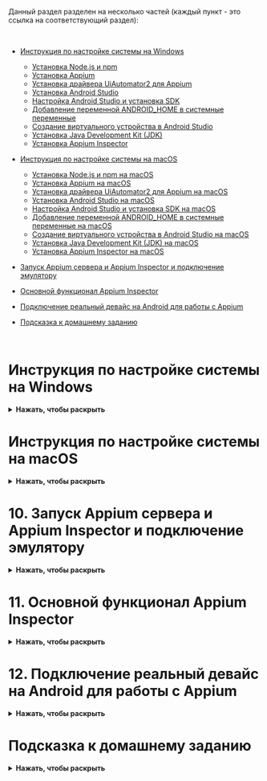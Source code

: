 Данный раздел разделен на несколько частей (каждый пункт - это ссылка на соответствующий раздел):

<br>

* [Инструкция по настройке системы на Windows](#Инструкция-по-настройке-системы-на-Windows)
  * [Установка Node.js и npm](#1-Установка-Nodejs-и-npm)
  * [Установка Appium](#2-Установка-Appium)
  * [Установка драйвера UiAutomator2 для Appium](#3-Установка-драйвера-UiAutomator2-для-Appium)
  * [Установка Android Studio](#4-Установка-Android-Studio)
  * [Настройка Android Studio и установка SDK](#5-Настройка-Android-Studio-и-установка-SDK)
  * [Добавление переменной ANDROID_HOME в системные переменные](#6-Добавление-переменной-ANDROID_HOME-в-системные-переменные)
  * [Создание виртуального устройства в Android Studio](#7-Создание-виртуального-устройства-в-Android-Studio)
  * [Установка Java Development Kit (JDK)](#8-Установка-Java-Development-Kit-JDK)
  * [Установка Appium Inspector](#9-Установка-Appium-Inspector)
* [Инструкция по настройке системы на macOS](#Инструкция-по-настройке-системы-на-macOS)
  * [Установка Node.js и npm на macOS](#1-Установка-Nodejs-и-npm-на-macOS)
  * [Установка Appium на macOS](#2-Установка-Appium-на-macOS)
  * [Установка драйвера UiAutomator2 для Appium на macOS](#3-Установка-драйвера-UiAutomator2-для-Appium-на-macOS)
  * [Установка Android Studio на macOS](#4-Установка-Android-Studio-на-macOS)
  * [Настройка Android Studio и установка SDK на macOS](#5-Настройка-Android-Studio-и-установка-SDK-на-macOS)
  * [Добавление переменной ANDROID_HOME в системные переменные на macOS](#6-Добавление-переменной-ANDROID_HOME-в-системные-переменные-на-macOS)
  * [Создание виртуального устройства в Android Studio на macOS](#7-Создание-виртуального-устройства-в-Android-Studio-на-macOS)
  * [Установка Java Development Kit (JDK) на macOS](#8-Установка-Java-Development-Kit-JDK-на-macOS)
  * [Установка Appium Inspector на macOS](#9-Установка-Appium-Inspector-на-macOS)

* [Запуск Appium сервера и Appium Inspector и подключение эмулятору](#10-Запуск-Appium-сервера-и-Appium-Inspector-и-подключение-эмулятору)
* [Основной функционал Appium Inspector](#11-Основной-функционал-Appium-Inspector)
* [Подключение реальный девайс на Android для работы с Appium](#12-Подключение-реальный-девайс-на-Android-для-работы-с-Appium)
* [Подсказка к домашнему заданию](#Подсказка-к-домашнему-заданию)

<br>

# Инструкция по настройке системы на Windows
<details><summary><b>Нажать, чтобы раскрыть</b></summary>

## 1. Установка Node.js и npm
<details><summary><b>Нажать, чтобы раскрыть</b></summary>

Для начала необходимо проверить установлены ли Node.js и npm на вашем компьютере. Для этого необходимо открыть командную строку и выполнить следующие команды:

```bash
node -v
npm -v
```
Если Node.js и npm не установлены, то вы увидите сообщение об ошибке.

![](https://raw.githubusercontent.com/qa-guru/knowledge-base/main/img/python/les20/install_nodejs_win_0.jpeg)

### Установка Node.js

Для того чтобы установить Node.js и npm необходимо перейти на сайт [Node.js](https://nodejs.org/en/) и скачать актуальную версию. 

![](https://raw.githubusercontent.com/qa-guru/knowledge-base/main/img/python/les20/download_nodejs_win.jpeg)

После скачивания необходимо запустить установщик и следовать инструкциям.

![](https://raw.githubusercontent.com/qa-guru/knowledge-base/main/img/python/les20/install_nodejs_1.jpeg)

![](https://raw.githubusercontent.com/qa-guru/knowledge-base/main/img/python/les20/install_nodejs_2.jpeg)

![](https://raw.githubusercontent.com/qa-guru/knowledge-base/main/img/python/les20/install_nodejs_3.jpeg)

Обратите внимание чтобы во время установки были отображены как на скриншоте следующие опции, а именно отображение `Add to PATH` и `npm package manager`.
![](https://raw.githubusercontent.com/qa-guru/knowledge-base/main/img/python/les20/install_nodejs_4.jpeg)

![](https://raw.githubusercontent.com/qa-guru/knowledge-base/main/img/python/les20/install_nodejs_5.jpeg)

![](https://raw.githubusercontent.com/qa-guru/knowledge-base/main/img/python/les20/install_nodejs_6.jpeg)

![](https://raw.githubusercontent.com/qa-guru/knowledge-base/main/img/python/les20/install_nodejs_7.jpeg)

После установки необходимо проверить всё ли установилось корректно. Для этого необходимо открыть командную строку и выполнить команды:

```bash
node -v
npm -v
```

Если всё установилось корректно, то вы увидите версии установленных пакетов.

![](https://raw.githubusercontent.com/qa-guru/knowledge-base/main/img/python/les20/npm_install.jpeg)

</details>

## 2. Установка Appium
<details><summary><b>Нажать, чтобы раскрыть</b></summary>

Установка Appium происходит через npm. Для этого необходимо открыть командную строку и выполнить следующую команду:

```bash
npm install -g appium
```

![](https://raw.githubusercontent.com/qa-guru/knowledge-base/main/img/python/les20/finish_install_appium.jpeg)

</details>

## 3. Установка драйвера UiAutomator2 для Appium
<details><summary><b>Нажать, чтобы раскрыть</b></summary>

Для установки драйвера UiAutomator2 необходимо выполнить следующую команду:

```bash
appium driver install uiautomator2
```

![](https://raw.githubusercontent.com/qa-guru/knowledge-base/main/img/python/les20/install_driver_uiautomator2.jpeg)

> **Важно!** Если во время ввода команды вы увидите ошибку, подобную этой:

![](https://raw.githubusercontent.com/qa-guru/knowledge-base/main/img/python/les20/error_appium.jpeg)

То необходимо выполнить следующую команду в терминале с **правами администратора!**:

```bash
Set-ExecutionPolicy RemoteSigned
```
И после этого ввести букву `Y` и нажать `Enter`.

![](https://raw.githubusercontent.com/qa-guru/knowledge-base/main/img/python/les20/fix_error.jpeg)

Далее заново нужно повторить установку драйвера UiAutomator2 по команде:

```bash
appium driver install uiautomator2
```

Если всё прошло успешно, то вы увидите сообщение об успешной установке драйвера.

</details>

## 4. Установка Android Studio
<details><summary><b>Нажать, чтобы раскрыть</b></summary>

Для установки Android Studio необходимо перейти на [официальный сайт](https://developer.android.com/studio) разработчика и скачать актуальную версию.

![](https://raw.githubusercontent.com/qa-guru/knowledge-base/main/img/python/les20/download_android_studio.jpeg)

Указать отметку, что вы прочитали и согласны с условиями лицензионного соглашения и нажать на кнопку `Download Android Studio for Windows`.

![](https://raw.githubusercontent.com/qa-guru/knowledge-base/main/img/python/les20/download_android_studio_terms.jpeg)

Открыть скачанный файл и следовать инструкциям.

![](https://raw.githubusercontent.com/qa-guru/knowledge-base/main/img/python/les20/install_android_studio_0.jpeg)

![](https://raw.githubusercontent.com/qa-guru/knowledge-base/main/img/python/les20/install_android_studio_1.jpeg)

![](https://raw.githubusercontent.com/qa-guru/knowledge-base/main/img/python/les20/install_android_studio_2.jpeg)

![](https://raw.githubusercontent.com/qa-guru/knowledge-base/main/img/python/les20/install_android_studio_3.jpeg)

![](https://raw.githubusercontent.com/qa-guru/knowledge-base/main/img/python/les20/install_android_studio_4.jpeg)

После установки нажимаем на кнопку `Finish`. 

![](https://raw.githubusercontent.com/qa-guru/knowledge-base/main/img/python/les20/install_android_studio_5.jpeg)

Так как была указана отметка `Start Android Studio`, то после нажатия на кнопку откроется Android Studio.
В отобразившемся окне `Import Android Studio settings` указываем отметку `Do not import settings` и нажимаем на кнопку `OK`.

![](https://raw.githubusercontent.com/qa-guru/knowledge-base/main/img/python/les20/install_android_studio_6.jpeg)

В окне `Help improve Android Studio` нажимаем на кнопку `Don't send`.

![](https://raw.githubusercontent.com/qa-guru/knowledge-base/main/img/python/les20/install_android_studio_7.jpeg)

</details>

## 5. Настройка Android Studio и установка SDK

<details><summary><b>Нажать, чтобы раскрыть</b></summary>

После открытия Android Studio будет отображено окно `Welcome to Android Studio`. Нажимаем на кнопку `Next`.

![](https://raw.githubusercontent.com/qa-guru/knowledge-base/main/img/python/les20/android_studio_setup_0.jpeg)

В окне `Install Type` выбираем `Standard` и нажимаем на кнопку `Next`.

![](https://raw.githubusercontent.com/qa-guru/knowledge-base/main/img/python/les20/android_studio_setup_1.jpeg)

В окне `Verify Settings` в `Current Settings` отображено что будет скачано и установлено. Нажимаем на кнопку `Next`.

![](https://raw.githubusercontent.com/qa-guru/knowledge-base/main/img/python/les20/android_studio_setup_2.jpeg)

В окне `License Agreement` в блоке `android-sdk-license` ставим отметку `accept`.
Кликаем на блок `intel-android-extra-license` и ставим отметку `accept` и нажимаем на кнопку `Finish`.
Название блока `intel-android-extra-license` может отличаться в зависимости от вашего пк.

![](https://raw.githubusercontent.com/qa-guru/knowledge-base/main/img/python/les20/android_studio_setup_3.jpeg)

Установка зависимостей и sdk может занять некоторое время.

![](https://raw.githubusercontent.com/qa-guru/knowledge-base/main/img/python/les20/downloading_components.jpeg)

> **Важно!** Если во время установки вы увидите сообщение об ошибке, подобное этому:

![](https://raw.githubusercontent.com/qa-guru/knowledge-base/main/img/python/les20/alert_virtual.jpeg)

То необходимо включить виртуализацию в BIOS. Для этого необходимо перезагрузить компьютер и во время загрузки нажать на клавишу `F2` или `F12` (в зависимости от производителя вашего пк). В меню BIOS необходимо найти пункт `Virtualization` и включить его.

### Проверка установки зависимостей и установка SDK Platforms вручную

После установки зависимостей откроется окно `Welcome to Android Studio`. В котором необходимо кликнуть на выпадающий список `More Actions` и выбрать пункт `SDK Manager`.

![](https://raw.githubusercontent.com/qa-guru/knowledge-base/main/img/python/les20/open_android_studio.jpeg)

На вкладке `SDK Platforms` убедитесь, что установлены все необходимые пакеты. Если какие-то пакеты не установлены, то установите их.

![](https://raw.githubusercontent.com/qa-guru/knowledge-base/main/img/python/les20/sdk_platforms.jpeg)

Перейти на вкладку `SDK Tools` и убедиться, что установлены все необходимые пакеты. Если какие-то пакеты не установлены, то установите их.

![](https://raw.githubusercontent.com/qa-guru/knowledge-base/main/img/python/les20/sdk_tools.jpeg)

</details>

## 6. Добавление переменной ANDROID_HOME в системные переменные

<details><summary><b>Нажать, чтобы раскрыть</b></summary>

Для того чтобы Appium мог найти SDK Android, необходимо добавить переменную `ANDROID_HOME` в системные переменные. Для этого необходимо выполнить следующие шаги:

![](https://raw.githubusercontent.com/qa-guru/knowledge-base/main/img/python/les20/sdk_location.jpeg)

1. Перейти в `Панель управления` -> `Систем и безопасность` -> `Система` -> `Дополнительные параметры системы`.( Либо открыть окно `Мой компьютер`, кликнуть правой кнопкой мыши и выбрать пункт `Свойства`).
2. В открывшемся окне перейти на вкладку `Дополнительно`/ `Дополнительные параметры системы` и нажать на кнопку `Переменные среды`.
3. В разделе `Системные переменные`/ `Переменные среды пользователя` нажать на кнопку `Создать`.
4. В поле `Имя переменной` ввести `ANDROID_HOME`, а в поле `Значение переменной` ввести путь до папки с SDK Android. Например, `C:\Users\%USERNAME%\AppData\Local\Android\Sdk`.
5. Нажать на кнопку `ОК`.

где `%USERNAME%` - это ваше имя пользователя.

Действия выше нужно проделать как для системной переменной, так и для переменной пользователя.

![](https://raw.githubusercontent.com/qa-guru/knowledge-base/main/img/python/les20/path_directory.jpeg)

![](https://raw.githubusercontent.com/qa-guru/knowledge-base/main/img/python/les20/open_path_location_4_1.jpeg)

![](https://raw.githubusercontent.com/qa-guru/knowledge-base/main/img/python/les20/open_path_location_5.jpeg)

![](https://raw.githubusercontent.com/qa-guru/knowledge-base/main/img/python/les20/open_path_location_6.jpeg)

Далее необходимо добавить в переменную `Path` путь до папки `platform-tools` и `tools` внутри папки с SDK Android. Для этого необходимо выполнить следующие шаги:

1. В разделе `Системные переменные`/ `Переменные среды пользователя` найти переменную `Path` и нажать на кнопку `Изменить`.
2. Нажать на кнопку `Создать`.
3. В поле `Имя переменной` ввести `Path` кликнуть на нее два раза, а в пустое поле ввести пути до папок `platform-tools` и `tools` внутри папки с SDK Android. 

Например,

```
C:\Users\%USERNAME%\AppData\Local\Android\Sdk\tools
C:\Users\%USERNAME%\AppData\Local\Android\Sdk\tools\bin 
C:\Users\%USERNAME%\AppData\Local\Android\Sdk\platform-tools
C:\Users\%USERNAME%\AppData\Local\Android\Sdk\platform-tools\adb
C:\Users\%USERNAME%\AppData\Local\Android\Sdk\emulator
```

где `%USERNAME%` - это ваше имя пользователя.

4. Нажать на кнопку `ОК`.

![](https://raw.githubusercontent.com/qa-guru/knowledge-base/main/img/python/les20/android_path.jpeg)

Данные действия нужно проделать как для системной переменной, так и для переменной пользователя.

> **Mac os**

Для того чтобы добавить переменную `ANDROID_HOME` в Mac OS, необходимо выполнить следующие шаги:
открыть терминал и выполнить следующую команду:

```bash
open .zshrc
```

Откроется файл `.zshrc` в текстовом редакторе. В конец файла добавить следующую строку:

```bash
export PATH=$PATH:/usr/local/bin
export ANDROID_HOME="$HOME/Library/Android/sdk"
export ANDROID_SDK_ROOT="$HOME/Library/Android/sdk"
export PATH="$ANDROID_HOME/tools:$PATH"
export PATH="$ANDROID_HOME/platform-tools:$PATH"
```

source ~/.zshrc

</details>

## 7. Создание виртуального устройства в Android Studio

<details><summary><b>Нажать, чтобы раскрыть</b></summary>

Открыть `Android Studio`. 
Кликнуть на выпадающий список `More Actions` и выбрать пункт `Virtual Device Manager`.

![](https://raw.githubusercontent.com/qa-guru/knowledge-base/main/img/python/les20/virtual_devices.jpeg)

В открывшемся окне нажать на кнопку `Device Manager` необходимо нажать на иконку `+`.

![](https://raw.githubusercontent.com/qa-guru/knowledge-base/main/img/python/les20/create_device.jpeg)

В окне `Choice a device definition` выбрать устройство, которое вы хотите эмулировать и нажать на кнопку `Next`.

![](https://raw.githubusercontent.com/qa-guru/knowledge-base/main/img/python/les20/choose_device.jpeg)

На странице `System Image` необходимо выбрать версию Android, которую вы хотите установить на эмуляторе.
Если в строке `Realease Name` нарисована иконка скачивания, то необходимо нажать на нее и дождаться окончания загрузки.

![](https://raw.githubusercontent.com/qa-guru/knowledge-base/main/img/python/les20/system_image.jpeg)

![](https://raw.githubusercontent.com/qa-guru/knowledge-base/main/img/python/les20/install_android_13.jpg)

После скачивания данная версия будет доступна для установки.

![](https://raw.githubusercontent.com/qa-guru/knowledge-base/main/img/python/les20/add_image_android14.jpeg)

В окне `Verify Configuration` если необходимо можно изменить название устройства и другие параметры. После этого нажать на кнопку `Finish`.

![](https://raw.githubusercontent.com/qa-guru/knowledge-base/main/img/python/les20/add_name_avd.jpeg)

### Запуск виртуального устройства

Для того чтобы запустить виртуальное устройство, необходимо на странице `Device Manager` в строке с созданным устройством нажать на кнопку `Play`.
Первый раз может отобразиться окно `Adb`, которое необходимо одобрить.

![](https://raw.githubusercontent.com/qa-guru/knowledge-base/main/img/python/les20/adb.jpeg)

После этого начнется загрузка виртуального устройства.

![](https://raw.githubusercontent.com/qa-guru/knowledge-base/main/img/python/les20/device_loading.jpeg)

После загрузки виртуального устройства можно проверить его отображение в терминале с помощью команды `adb devices`.

![](https://raw.githubusercontent.com/qa-guru/knowledge-base/main/img/python/les20/adb_device.jpeg)

В терминале будет отображен уникальный идентификатор устройства.

</details>

## 8. Установка Java Development Kit (JDK)
<details><summary><b>Нажать, чтобы раскрыть</b></summary>

Для установки JDK необходимо перейти на [официальный сайт](https://www.oracle.com/java/technologies/downloads/) разработчика и скачать актуальную версию.

Или же использовать [Azul](https://www.azul.com/downloads/?package=jdk#zulu).

Или [JDK Java](https://jdk.java.net/).

![](https://raw.githubusercontent.com/qa-guru/knowledge-base/main/img/python/les20/azul_jdk.jpeg)

![](https://raw.githubusercontent.com/qa-guru/knowledge-base/main/img/python/les20/azul-download_jdk.jpeg)

Запустить установщик и следовать инструкциям.

![](https://raw.githubusercontent.com/qa-guru/knowledge-base/main/img/python/les20/azul_install.jpeg)

![](https://raw.githubusercontent.com/qa-guru/knowledge-base/main/img/python/les20/azul_install_1.jpeg)

![](https://raw.githubusercontent.com/qa-guru/knowledge-base/main/img/python/les20/azul_install_2.jpeg)

![](https://raw.githubusercontent.com/qa-guru/knowledge-base/main/img/python/les20/azul_install_3.jpeg)

![](https://raw.githubusercontent.com/qa-guru/knowledge-base/main/img/python/les20/azul_install_4.jpeg)

Далее необходимо снова перейти в `Системные переменные`/ `Переменные среды пользователя` и проверить есть ли добавленная переменная `JAVA_HOME`. Если ее нет, то добавить ее.

![](https://raw.githubusercontent.com/qa-guru/knowledge-base/main/img/python/les20/Java_home.jpeg)

> **Mac os**

Для того чтобы добавить переменную `ANDROID_HOME` в Mac OS, необходимо выполнить следующие шаги:
открыть терминал и выполнить следующую команду:

```bash
open .zshrc
```

Откроется файл `.zshrc` в текстовом редакторе. В конец файла добавить следующую строку:

```bash
export PATH="/opt/homebrew/opt/openjdk/bin:$PATH"
export JAVA_HOME="/Library/Java/JavaVirtualMachines/jdk-21.jdk/Contents/Home"
```

source ~/.zshrc

Далее необходимо проверить видно ли переменную `JAVA_HOME` и `Java` в командной строке. Для этого необходимо выполнить следующие команды:

```bash
java -version
```

```bash
$Env:JAVA_HOME
```

Если переменные установлены корректно, то вы увидите версию установленного JDK и путь до папки с JDK.

![](https://raw.githubusercontent.com/qa-guru/knowledge-base/main/img/python/les20/java_install_check.jpeg)


</details>

## 9. Установка Appium Inspector
<details><summary><b>Нажать, чтобы раскрыть</b></summary>


Для установки Appium Inspector необходимо перейти на [страницу GitHub](https://github.com/appium/appium-inspector/releases) проекта и скачать актуальную версию установщика именно для вашей операционной системы.

![](https://raw.githubusercontent.com/qa-guru/knowledge-base/main/img/python/les20/download_appium_inspector.jpeg)

![](https://raw.githubusercontent.com/qa-guru/knowledge-base/main/img/python/les20/appium_inspector_download.jpeg)

![](https://raw.githubusercontent.com/qa-guru/knowledge-base/main/img/python/les20/choose_exe_file_appium_inspector.jpeg)

После скачивания необходимо запустить установщик и следовать инструкциям.

![](https://raw.githubusercontent.com/qa-guru/knowledge-base/main/img/python/les20/inspector_install.jpeg)

![](https://raw.githubusercontent.com/qa-guru/knowledge-base/main/img/python/les20/open_inspector.jpeg)

</details>
</details>

# Инструкция по настройке системы на macOS
<details><summary><b>Нажать, чтобы раскрыть</b></summary>

## 1. Установка Node.js и npm на macOS
<details><summary><b>Нажать, чтобы раскрыть</b></summary>

Для начала необходимо проверить установлены ли Node.js и npm на вашем компьютере. Для этого необходимо открыть терминал и выполнить следующие команды:

```bash
node -v
npm -v
```
Если Node.js и npm не установлены, то вы увидите сообщение об ошибке.

![](https://raw.githubusercontent.com/qa-guru/knowledge-base/main/img/python/les20/mac/node_npm_not_found.jpeg)

### Установка Node.js

Для того чтобы установить Node.js и npm необходимо перейти на сайт [Node.js](https://nodejs.org/en/) и скачать актуальную версию. 

![](https://raw.githubusercontent.com/qa-guru/knowledge-base/main/img/python/les20/mac/download_node.jpeg)

После скачивания необходимо запустить установщик и следовать инструкциям.

![](https://raw.githubusercontent.com/qa-guru/knowledge-base/main/img/python/les20/mac/install_nodejs_1.jpeg)

![](https://raw.githubusercontent.com/qa-guru/knowledge-base/main/img/python/les20/mac/install_nodejs_2.jpeg)

![](https://raw.githubusercontent.com/qa-guru/knowledge-base/main/img/python/les20/mac/install_nodejs_3.jpeg)

![](https://raw.githubusercontent.com/qa-guru/knowledge-base/main/img/python/les20/mac/install_nodejs_4.jpeg)

![](https://raw.githubusercontent.com/qa-guru/knowledge-base/main/img/python/les20/mac/install_nodejs_5.jpeg)

После установки необходимо проверить всё ли установилось корректно. Для этого необходимо открыть терминал и выполнить команды:

```bash
node -v
npm -v
```

Если всё установилось корректно, то вы увидите версии установленных пакетов.

![](https://raw.githubusercontent.com/qa-guru/knowledge-base/main/img/python/les20/mac/npm_install.jpeg)

</details>

## 2. Установка Appium на macOS
<details><summary><b>Нажать, чтобы раскрыть</b></summary>

Установка Appium происходит через npm. Для этого необходимо открыть терминал и выполнить следующую команду:

```bash
npm install -g appium 

или 

sudo npm install -g appium
```

![](https://raw.githubusercontent.com/qa-guru/knowledge-base/main/img/python/les20/mac/finish_install_appium.jpeg)

</details>

## 3. Установка драйвера UiAutomator2 для Appium на macOS
<details><summary><b>Нажать, чтобы раскрыть</b></summary>

Для установки драйвера UiAutomator2 необходимо выполнить следующую команду:

```bash
appium driver install uiautomator2

или

sudo appium driver install uiautomator2
```

![](https://raw.githubusercontent.com/qa-guru/knowledge-base/main/img/python/les20/mac/install_driver_uiautomator2.jpeg)

Если всё прошло успешно, то вы увидите сообщение об успешной установке драйвера.

</details>

## 4. Установка Android Studio на macOS
<details><summary><b>Нажать, чтобы раскрыть</b></summary>

Для установки Android Studio необходимо перейти на [официальный сайт](https://developer.android.com/studio) разработчика и скачать актуальную версию.

![](https://raw.githubusercontent.com/qa-guru/knowledge-base/main/img/python/les20/mac/download_android_studio.jpeg)

Указать отметку, что вы прочитали и согласны с условиями лицензионного соглашения и нажать на версию в зависимости от вашего процессора.

![](https://raw.githubusercontent.com/qa-guru/knowledge-base/main/img/python/les20/mac/download_android_studio_terms.jpeg)

Открыть скачанный файл и следовать инструкциям.

Добавить Android Studio в папку `Applications`.

![](https://raw.githubusercontent.com/qa-guru/knowledge-base/main/img/python/les20/mac/install_android_studio_0.jpeg)

Подождать пока произойдет копирование файлов.

![](https://raw.githubusercontent.com/qa-guru/knowledge-base/main/img/python/les20/mac/install_android_studio_1.jpeg)

Открыть `Finder` и перейти в папку `Программы`. Запустить `Android Studio`.

![](https://raw.githubusercontent.com/qa-guru/knowledge-base/main/img/python/les20/mac/install_android_studio_2.jpeg)

Одобрить запуск установщика `Android Studio`.

![](https://raw.githubusercontent.com/qa-guru/knowledge-base/main/img/python/les20/mac/install_android_studio_3.jpeg)

В окне `Help improve Android Studio` нажимаем на кнопку `Don't send`.

![](https://raw.githubusercontent.com/qa-guru/knowledge-base/main/img/python/les20/mac/install_android_studio_4.jpeg)

</details>

## 5. Настройка Android Studio и установка SDK на macOS

<details><summary><b>Нажать, чтобы раскрыть</b></summary>

После открытия Android Studio будет отображено окно `Welcome to Android Studio`. Нажимаем на кнопку `Next`.

![](https://raw.githubusercontent.com/qa-guru/knowledge-base/main/img/python/les20/mac/android_studio_setup_0.jpeg)

В окне `Install Type` выбираем `Standard` и нажимаем на кнопку `Next`.

![](https://raw.githubusercontent.com/qa-guru/knowledge-base/main/img/python/les20/mac/android_studio_setup_1.jpeg)

В окне `Verify Settings` в `Current Settings` отображено что будет скачано и установлено. Нажимаем на кнопку `Next`.

![](https://raw.githubusercontent.com/qa-guru/knowledge-base/main/img/python/les20/mac/android_studio_setup_2.jpeg)

В окне `License Agreement` в блоке `android-sdk-license` ставим отметку `Accept` и нажимаем на кнопку `Finish`.
Название блока `android-sdk-license` может отличаться в зависимости от вашего процессора. А также возможно, что вам придется установить дополнительные компоненты.

![](https://raw.githubusercontent.com/qa-guru/knowledge-base/main/img/python/les20/mac/android_studio_setup_3.jpeg)

Установка зависимостей и sdk может занять некоторое время.

![](https://raw.githubusercontent.com/qa-guru/knowledge-base/main/img/python/les20/mac/android_studio_setup_4.jpeg)

### Проверка установки зависимостей и установка SDK Platforms вручную

После установки зависимостей откроется окно `Welcome to Android Studio`. В котором необходимо кликнуть на выпадающий список `More Actions` и выбрать пункт `SDK Manager`.

![](https://raw.githubusercontent.com/qa-guru/knowledge-base/main/img/python/les20/mac/open_android_studio.jpeg)

На вкладке `SDK Platforms` убедитесь, что установлены все необходимые пакеты. Если какие-то пакеты не установлены, то установите их.

![](https://raw.githubusercontent.com/qa-guru/knowledge-base/main/img/python/les20/mac/sdk_platforms.jpeg)

Перейти на вкладку `SDK Tools` и убедиться, что установлены все необходимые пакеты. Если какие-то пакеты не установлены, то установите их.

![](https://raw.githubusercontent.com/qa-guru/knowledge-base/main/img/python/les20/mac/sdk_tools.jpeg)

</details>

## 6. Добавление переменной ANDROID_HOME в системные переменные на macOS

<details><summary><b>Нажать, чтобы раскрыть</b></summary>

Для того чтобы Appium мог найти SDK Android, необходимо добавить переменную `ANDROID_HOME` в системные переменные. Для этого необходимо выполнить следующие шаги:

![](https://raw.githubusercontent.com/qa-guru/knowledge-base/main/img/python/les20/mac/sdk_location.jpeg)

Для начала нужно проверить есть ли у вас созданный файл `.zshrc`. Для этого необходимо выполнить следующие команды в терминале:

```bash
~/.zshrc

open .zshrc
```

![](https://raw.githubusercontent.com/qa-guru/knowledge-base/main/img/python/les20/mac/no_file_zshrc.jpeg)

>Если же файл был найден и открылся, то необходимо пропустить шаг с созданием файла и его открытием.

Если файл `.zshrc` не найден, то необходимо его создать. Для этого необходимо выполнить следующую команду в терминале:

```bash
touch ~/.zshrc
```

![](https://raw.githubusercontent.com/qa-guru/knowledge-base/main/img/python/les20/mac/create_file_zshrc.jpeg)

После того как файл создан, необходимо его открыть. Необходимо выполнить следующую команду в терминале:

```bash
open .zshrc
```

![](https://raw.githubusercontent.com/qa-guru/knowledge-base/main/img/python/les20/mac/open_zshrc.jpeg)

Откроется файл `.zshrc` в текстовом редакторе. В конец файла добавить следующую строку:

```bash
export PATH=$PATH:/usr/local/bin
export ANDROID_HOME="$HOME/Library/Android/sdk"
export ANDROID_SDK_ROOT="$HOME/Library/Android/sdk"
export PATH="$ANDROID_HOME/tools:$PATH"
export PATH="$ANDROID_HOME/platform-tools:$PATH"
```

![](https://raw.githubusercontent.com/qa-guru/knowledge-base/main/img/python/les20/mac/save_data_zshrc.jpeg)

Далее необходимо сохранить файл и закрыть текстовый редактор.

После этого необходимо выполнить следующую команду в терминале:

```bash
source ~/.zshrc
```
Эта команда обновит переменные окружения.

![](https://raw.githubusercontent.com/qa-guru/knowledge-base/main/img/python/les20/mac/refresh_data.jpeg)

</details>

## 7. Создание виртуального устройства в Android Studio на macOS

<details><summary><b>Нажать, чтобы раскрыть</b></summary>

Открыть `Android Studio`. 
Кликнуть на выпадающий список `More Actions` и выбрать пункт `Virtual Device Manager`.

![](https://raw.githubusercontent.com/qa-guru/knowledge-base/main/img/python/les20/mac/virtual_devices.jpeg)

В открывшемся окне нажать на кнопку `Device Manager` необходимо нажать на иконку `+`.

![](https://raw.githubusercontent.com/qa-guru/knowledge-base/main/img/python/les20/mac/create_device.jpeg)

В окне `Choice a device definition` выбрать устройство, которое вы хотите эмулировать и нажать на кнопку `Next`.

![](https://raw.githubusercontent.com/qa-guru/knowledge-base/main/img/python/les20/mac/choose_device.jpeg)

На странице `System Image` необходимо выбрать версию Android, которую вы хотите установить на эмуляторе.
Если в строке `Realease Name` нарисована иконка скачивания, то необходимо нажать на нее и дождаться окончания загрузки.

![](https://raw.githubusercontent.com/qa-guru/knowledge-base/main/img/python/les20/mac/system_image.jpeg)

![](https://raw.githubusercontent.com/qa-guru/knowledge-base/main/img/python/les20/mac/install_android_14.jpeg)

После скачивания данная версия будет доступна для установки.

![](https://raw.githubusercontent.com/qa-guru/knowledge-base/main/img/python/les20/mac/add_image_android14.jpeg)

В окне `Verify Configuration` если необходимо можно изменить название устройства и другие параметры. После этого нажать на кнопку `Finish`.

![](https://raw.githubusercontent.com/qa-guru/knowledge-base/main/img/python/les20/mac/add_name_avd.jpeg)

### Запуск виртуального устройства

Для того чтобы запустить виртуальное устройство, необходимо на странице `Device Manager` в строке с созданным устройством нажать на кнопку `Play`.

![](https://raw.githubusercontent.com/qa-guru/knowledge-base/main/img/python/les20/mac/run_emulator.jpeg)

После этого начнется загрузка виртуального устройства.

![](https://raw.githubusercontent.com/qa-guru/knowledge-base/main/img/python/les20/device_loading.jpeg)

После загрузки виртуального устройства можно проверить его отображение в терминале с помощью команды `adb devices`.

![](https://raw.githubusercontent.com/qa-guru/knowledge-base/main/img/python/les20/adb_device.jpeg)

В терминале будет отображен уникальный идентификатор устройства.

</details>

## 8. Установка Java Development Kit (JDK) на macOS
<details><summary><b>Нажать, чтобы раскрыть</b></summary>

Для установки JDK необходимо перейти на [официальный сайт](https://www.oracle.com/java/technologies/downloads/) разработчика и скачать актуальную версию.

Или же использовать [Azul](https://www.azul.com/downloads/?package=jdk#zulu).

Или [JDK Java](https://jdk.java.net/).

![](https://raw.githubusercontent.com/qa-guru/knowledge-base/main/img/python/les20/mac/azul_jdk.jpeg)

Запустить установщик и следовать инструкциям.

![](https://raw.githubusercontent.com/qa-guru/knowledge-base/main/img/python/les20/mac/azul_install.jpeg)

![](https://raw.githubusercontent.com/qa-guru/knowledge-base/main/img/python/les20/mac/azul_install_1.jpeg)

![](https://raw.githubusercontent.com/qa-guru/knowledge-base/main/img/python/les20/mac/azul_install_2.jpeg)

Одобрить установку.

![](https://raw.githubusercontent.com/qa-guru/knowledge-base/main/img/python/les20/mac/azul_install_3.jpeg)

![](https://raw.githubusercontent.com/qa-guru/knowledge-base/main/img/python/les20/mac/azul_install_4.jpeg)

![](https://raw.githubusercontent.com/qa-guru/knowledge-base/main/img/python/les20/mac/azul_install_5.jpeg)

Далее необходимо открыть файл `.zshrc` в который добавить переменную `JAVA_HOME`. Для этого необходимо открыть терминал и ввести команду:

```bash
open .zshrc
```

![](https://raw.githubusercontent.com/qa-guru/knowledge-base/main/img/python/les20/mac/open_zshrc_add_java.jpeg)

Откроется файл `.zshrc` в текстовом редакторе. В конец файла добавить следующие строки:

```bash
export PATH="/opt/homebrew/opt/openjdk/bin:$PATH"
export JAVA_HOME="/Library/Java/JavaVirtualMachines/jdk-21.jdk/Contents/Home"
```

![](https://raw.githubusercontent.com/qa-guru/knowledge-base/main/img/python/les20/mac/save_data_zshrc.jpeg)

Далее необходимо сохранить файл и закрыть текстовый редактор.

После этого необходимо выполнить следующую команду в терминале:

```bash
source ~/.zshrc
```

Эта команда обновит переменные окружения.

![](https://raw.githubusercontent.com/qa-guru/knowledge-base/main/img/python/les20/mac/refresh_data_java_home.jpeg)

Далее необходимо проверить видно ли переменную `JAVA_HOME` и `Java` в командной строке. Для этого необходимо выполнить следующие команды:

```bash
java -version
```

```bash
echo $JAVA_HOME
```

Если переменные установлены корректно, то вы увидите версию установленного JDK и путь до папки с JDK.

![](https://raw.githubusercontent.com/qa-guru/knowledge-base/main/img/python/les20/mac/java_install_check.jpeg)


</details>

## 9. Установка Appium Inspector на macOS
<details><summary><b>Нажать, чтобы раскрыть</b></summary>


Для установки Appium Inspector необходимо перейти на [страницу GitHub](https://github.com/appium/appium-inspector/releases) проекта и скачать актуальную версию установщика именно для вашей операционной системы.

![](https://raw.githubusercontent.com/qa-guru/knowledge-base/main/img/python/les20/mac/download_appium_inspector.jpeg)

После скачивания необходимо запустить установщик и следовать инструкциям.

![](https://raw.githubusercontent.com/qa-guru/knowledge-base/main/img/python/les20/mac/appium_inspector_install.jpeg)

![](https://raw.githubusercontent.com/qa-guru/knowledge-base/main/img/python/les20/mac/appium_inspector_install_1.jpeg)

![](https://raw.githubusercontent.com/qa-guru/knowledge-base/main/img/python/les20/mac/appium_inspector_install_2.jpeg)

Если во время установки будет отображено сообщение, что не удается открыть приложение, то необходимо открыть `Конфиденциальность и безопасность` и разрешить запуск приложения.

![](https://raw.githubusercontent.com/qa-guru/knowledge-base/main/img/python/les20/mac/allow_inspector_appium.jpeg)

</details>
</details>

# 10. Запуск Appium сервера и Appium Inspector и подключение эмулятору

<details><summary><b>Нажать, чтобы раскрыть</b></summary>

## Запуск Appium сервера
Для запуска Appium необходимо открыть командную строку и выполнить следующую команду:

```bash
appium
```

![](https://raw.githubusercontent.com/qa-guru/knowledge-base/main/img/python/les20/start_appium.jpeg)

Необходимо дождаться пока Appium запустится и отобразится сообщение о том, что сервер запущен.
Необходимо проверить не отображено ли ошибок при запуске, а также отображены ли драйверы `UiAutomator2` которые были установлены ранее.

Важно обратить внимание на следующие строки:

```
[Appium] You can provide the following URLs in your client code to connect to this server: 
[Appium] http://127.0.0.1:4723/ (only accessible from the same host)
```

![](https://raw.githubusercontent.com/qa-guru/knowledge-base/main/img/python/les20/url_appuim.jpeg)

– именно http://127.0.0.1:4723/ является полным «remote url», который используется для создания подключения. 
Для подключения из `Appium Inspector`: Remote Host (127.0.0.1); Remote Port (4723); Remote Path (/).

Есть важный нюанс по Remote Path – раньше он по умолчанию был равен /wd/hub, и полный `remote url` выглядел так `http://127.0.0.1:4723/wd/hub`. Сейчас поменялась, и не нужно указывать `/wd/hub`, но если необходимо запускать appium как ранее, то необходимо передать `--base-path`:

```bash
appium --base-path "/wd/hub"
```

![](https://raw.githubusercontent.com/qa-guru/knowledge-base/main/img/python/les20/wd_hub_appium.jpeg)


## Запуск Appium Inspector

После запуска Appium сервера нужно запустить Appium Inspector. После запуска Appium Inspector необходимо убедиться что убедиться, что параметры Remote Host, Remote Port, Remote Path соответствуют тем, с которыми запущен Appium-сервер 

![](https://raw.githubusercontent.com/qa-guru/knowledge-base/main/img/python/les20/appium_server.jpeg)

Если запущен Appium сервер с Remote Path как `/wd/hub`, то нужно указать его в Appium Inspector.

![](https://raw.githubusercontent.com/qa-guru/knowledge-base/main/img/python/les20/wd_hub_appium_inspector.jpeg)

Иногда при подключении к Appium Inspector может возникнуть ошибка, что не удается подключиться и что необходимо подтвердить неавторизованное подключение. 
Для этого необходимо в Appium Inspector открыть блок `Advanced Settings` и включить опцию `Allow Unauthorized Sertificates`.

![](https://raw.githubusercontent.com/qa-guru/knowledge-base/main/img/python/les20/allow_unauthorized_sertificates.jpeg)


## Подключение Android эмулятора
**Важно!** Для того чтобы подключить Android эмулятор к Appium Inspector необходимо чтобы appium был запущен и работал.
Необходимо запустить эмулятор в Android Studio и дождаться его загрузки. 
После этого необходимо подключить Appium Inspector к Android эмулятору. Для этого необходимо выполнить следующие шаги:
А именно ввести в поле `Desired Capabilities` следующие минимальные параметры:

```json
{
  "platformName": "Android",
  "appium:automationName": "UiAutomator2"
}
```

![](https://raw.githubusercontent.com/qa-guru/knowledge-base/main/img/python/les20/capabilities_add.jpeg)

Это можно сделать вручную добавляя каждый параметр по отдельности или же воспользоваться блоком `JSON Representation`. 
Через блок `JSON Representation` можно добавить все параметры сразу, вставив их в поле и нажав иконку с дискетой.

![](https://raw.githubusercontent.com/qa-guru/knowledge-base/main/img/python/les20/json_representation.jpeg)

После сохранения параметров они будут размещены в поля `Desired Capabilities`.

![](https://raw.githubusercontent.com/qa-guru/knowledge-base/main/img/python/les20/json_representation_1.jpeg)

Префикс `appium`: в названии параметров можно не писать, он добавится при подключении автоматически при условии установленного чекбокса `Automatically add necessary Appium vendor prefixes on start`.

![](https://raw.githubusercontent.com/qa-guru/knowledge-base/main/img/python/les20/appium_prefix.jpeg)

После добавления параметров необходимо нажать на кнопку `Start Session`.

После запуска appium inspector в терминале будет отображен лог подключения к эмулятору. 
И если всё прошло успешно, то в Appium Inspector будет отображен экран эмулятора.

![](https://raw.githubusercontent.com/qa-guru/knowledge-base/main/img/python/les20/run_emulator.jpeg)

</details>

# 11. Основной функционал Appium Inspector

<details><summary><b>Нажать, чтобы раскрыть</b></summary>

В Appium Inspector есть несколько основных функций, которые помогают в работе с элементами на экране эмулятора.

## Select Elements

`Select Elements` - это функция, которая позволяет выбрать элемент на экране эмулятора и увидеть его XPath, ID, ClassName и другие параметры.
По умолчанию данная функция включена. Необходимо только кликнуть на элемент на экране.

![](https://raw.githubusercontent.com/qa-guru/knowledge-base/main/img/python/les20/select_elements.jpeg)

## Search for element

`Search for element` - это функция, которая позволяет искать элемент на экране по его XPath, ID, ClassName и другим параметрам.
Для того чтобы проверить есть ли среди элементов на экране нужный элемент, необходимо кликнуть на иконку лупы, выбрать тип локатора и ввести значение. Далее нажать на кнопку `Search`.

Полный списком поддерживаемых локаторов можно увидеть в [официальном README драйвера UiAutomator2](https://github.com/appium/appium-uiautomator2-driver#element-location) 

![](https://raw.githubusercontent.com/qa-guru/knowledge-base/main/img/python/les20/search_element.jpeg)

![](https://raw.githubusercontent.com/qa-guru/knowledge-base/main/img/python/les20/search_element_1.jpeg)

![](https://raw.githubusercontent.com/qa-guru/knowledge-base/main/img/python/les20/search_element_2.jpeg)

## Tap/Swipe by coordinates

`Tap/Swipe by coordinates` - это функция, которая позволяет тапнуть или свайпнуть по экрану эмулятора по координатам.

Для того чтобы тапнуть по экрану или свайпунть, необходимо кликнуть на иконку с `+` для активации режима выбора координат, выбрать координаты(навести курсор на нужное место и кликнуть).

![](https://raw.githubusercontent.com/qa-guru/knowledge-base/main/img/python/les20/tap_swipe_coordinates.jpeg)

![](https://raw.githubusercontent.com/qa-guru/knowledge-base/main/img/python/les20/tap_swipe_coordinates_1.jpeg)


## Show Element Handles

`Show Element Handles` - это функция, которая позволяет увидеть все кликабельные элементы на экране.

Для того чтобы увидеть все элементы на экране, необходимо переключить переключатель в положение `ON`.

![](https://raw.githubusercontent.com/qa-guru/knowledge-base/main/img/python/les20/show_element_handles.jpeg)

![](https://raw.githubusercontent.com/qa-guru/knowledge-base/main/img/python/les20/show_element_handles_1.jpeg)

Все кликабельные элементы будут подсвечены красным цветом. Если это иконка `+` то нужно кликнуть и отобразиться несколько параметров элемента на которые можно кликнуть.

</details>

# 12. Подключение реальный девайс на Android для работы с Appium

<details><summary><b>Нажать, чтобы раскрыть</b></summary>

## Подготовка реального устройства к подключению

1. Перейти в настройки устройства;
2. Открыть пункт `О телефоне`;
3. Нажать на пункт `Номер сборки` несколько раз, пока не появится сообщение о том, что режим разработчика активирован;
4. Перейти в настройки разработчика;
5. Активировать режим разработчика;
6. Активировать отладку по USB.
7. Подключить устройство к компьютеру через USB-кабель.
8. При первом подключении устройства к компьютеру необходимо дать разрешение на подключение к компьютеру, выбрав пункт `Всегда разрешать...`.
9. После подключения устройства проверить его отображение с помощью команды `adb devices`.
10. Если необходимо, можно настроить [дополнительные опции](https://developer.android.com/studio/debug/dev-options#general), например, включить опцию «Stay Awake» («Не выключать экран»)

## Подключение реального устройства к Appium и запуск apk

Для начала необходимо скачать apk файл, который будет тестироваться. Как пример [wikipedia.apk](https://github.com/wikimedia/apps-android-wikipedia/releases/tag/latest)
Далее необходимо запустить Appium и Appium Inspector. После этого необходимо подключить устройство к компьютеру и дождаться его отображения в терминале с помощью команды `adb devices`.

В Appium Inspector необходимо добавить параметры для подключения к устройству:

```json
{
  "platformName": "Android",
  "appium:automationName": "UiAutomator2",
  "appium:app": "<YOUR-PATH-TO-PROJECT>/app-alpha-universal-release.apk",
  "appium:appWaitActivity": "org.wikipedia.*"
}
```

Опция `appium:app` - это путь до apk файла, который будет тестироваться.
Опция `appium:appWaitActivity` - это активити, которая будет открыта после запуска apk файла. Чаще всего ее не используют, или же используют `*` если нужно указать любую активити.

После добавления параметров необходимо нажать на кнопку `Start Session`.

![](https://raw.githubusercontent.com/qa-guru/knowledge-base/main/img/python/les20/conect_real_device.jpeg)

![](https://raw.githubusercontent.com/qa-guru/knowledge-base/main/img/python/les20/real_apk_device.jpeg)


Если одновременно подключено более одного устройства, например – эмулятор и реальный девайс, то надо либо оставить только одно устройство подключенным (закрыв, например, эмулятор), либо дополнительно указать опцию deviceName:

``` 
"appium:deviceName": "<YOUR-DEVICE-NAME>"
```

`YOUR-DEVICE-NAME` – это имя вашего устройства.


или опцию udid:

```
"appium:udid": "<YOUR-DEVICE-UDID>"
```

`YOUR-DEVICE-UDID` – это уникальный идентификатор вашего устройства, который можно узнать с помощью команды `adb devices`.

</details>

#  Подсказка к домашнему заданию
<details><summary><b>Нажать, чтобы раскрыть</b></summary>

Ты увидишь полное решение реализации, если нажмешь на кнопку ниже.
Ты уверен, что хочешь это сделать?
<details><summary><b>Да, я осознаю все риски, и спишу</b></summary>

А может подумаешь еще раз?
<details><summary><b>Уже думал, хочу списать</b></summary>

А может загуглить самостоятельно?
<details><summary><b>Не помогло, дай списать</b></summary>

Спишешь, но не скажешь никому?
<details><summary><b>Так и думал/ла сделать</b></summary>

А вдруг ты сможешь сам?
<details><summary><b>Может, но не сейчас</b></summary>

Ладно, смотри решение, но не забудь разобраться в нем.
<details><summary><b>Обязуюсь разобраться после того как спишу</b></summary>

Пример реализации конфигурации, а именно файл config.py:
<details><summary><b>Пример реализации конфигурации, а именно файл config.py</b></summary>

```python
import os
from dotenv import load_dotenv
from appium.options.android import UiAutomator2Options
import utils


def to_driver_options(context):
    options = UiAutomator2Options()

    if context == 'local_emulator':
        options.set_capability('remote_url', os.getenv('REMOTE_URL')) # адрес удаленного сервера
        options.set_capability('deviceName', os.getenv('DEVICE_NAME')) # имя устройства
        options.set_capability('appWaitActivity', os.getenv('APP_WAIT_ACTIVITY')) # активити, которая будет открыта после запуска apk файла
        #options.set_capability('udid', os.getenv('UDID')) # уникальный идентификатор устройства 
        options.set_capability('app', utils.file.abs_path_from_project(os.getenv('APP'))) # путь до apk файла

    if context == 'local_real_device':
        options.set_capability('remote_url', os.getenv('REMOTE_URL'))
        options.set_capability('deviceName', os.getenv('DEVICE_NAME'))
        options.set_capability('appWaitActivity', os.getenv('APP_WAIT_ACTIVITY'))
        #options.set_capability('udid', os.getenv('UDID'))
        options.set_capability('app', utils.file.path_from_project(os.getenv('APP')))
        

    if context == 'bstack':
        options.set_capability('remote_url', os.getenv('REMOTE_URL'))
        options.set_capability('deviceName', os.getenv('DEVICE_NAME'))
        options.set_capability('platformName', os.getenv('PLATFORM_NAME'))
        options.set_capability('platformVersion', os.getenv('PLATFORM_VERSION'))
        options.set_capability('appWaitActivity', os.getenv('APP_WAIT_ACTIVITY'))
        options.set_capability('app', os.getenv('APP'))
        load_dotenv(dotenv_path=utils.file.path_from_project('.env.credentials')) # загрузка переменных окружения из файла .env.credentials
        options.set_capability(
            'bstack:options', {
                'projectName': 'Wikipedia project',
                'buildName': 'browserstack-build-1',
                'sessionName': 'BStack test',
                'userName': os.getenv('USER_NAME'),
                'accessKey': os.getenv('ACCESS_KEY'),
            },
        )

    return options
```

Env файлы могут быть реализованы следующим образом:

.env.local_emulator

```env
REMOTE_URL='http://127.0.0.1:4723' # адрес удаленного сервера
DEVICE_NAME='emulator-5554' # имя устройства, его можно узнать с помощью команды 'adb devices'
APP_WAIT_ACTIVITY='org.wikipedia.*' # активити, которая будет открыта после запуска apk файла
APP='./app-alpha-universal-release.apk' # название apk файла
```

.env.local_real_device

```env
REMOTE_URL='http://127.0.0.1:4723'
DEVICE_NAME='****' # имя реального устройства, его можно узнать с помощью команды 'adb devices'
APP_WAIT_ACTIVITY='org.wikipedia.*'
APP='./app-alpha-universal-release.apk'
```

.env.bstack
```env
REMOTE_URL='http://hub.browserstack.com/wd/hub' # адрес удаленного сервера BrowserStack
DEVICE_NAME='Google Pixel 3' # имя устройства BrowserStack
PLATFORM_NAME='Android' # платформа Android
PLATFORM_VERSION='9.0' # версия Android
APP_WAIT_ACTIVITY='org.wikipedia.*' # активити, которая будет открыта после запуска apk файла
APP='bs://*********' # ссылка на apk файл в BrowserStack
```

.env.credentials
```env
USER_NAME='*****' # имя пользователя BrowserStack
ACCESS_KEY='*****' # ключ доступа к аккаунту BrowserStack
```

</details>

<details><summary><b>Пример файла conftest.py</b></summary>

```python
import pytest
from appium import webdriver
from dotenv import load_dotenv
from selene import browser

import config
from utils import attach


def pytest_addoption(parser):
    parser.addoption(
        "--context",
        default="bstack",
        help="Specify the test context"
    )


def pytest_configure(config):
    context = config.getoption("--context")
    env_file_path = f".env.{context}"

    load_dotenv(dotenv_path=env_file_path)


@pytest.fixture
def context(request):
    return request.config.getoption("--context")


@pytest.fixture(scope='function', autouse=True)
def mobile_management(context):
    options = config.to_driver_options(context=context)

    browser.config.driver = webdriver.Remote(options.get_capability('remote_url'), options=options)
    browser.config.timeout = 10.0

    yield

    attach.add_screenshot()
    attach.add_xml()
    session_id = browser.driver.session_id

    browser.quit()

    if context == 'bstack':
        attach.add_video(session_id)
```

Пример запуска тестов при реализации описанной выше

```bash
pytest # при не указании параметра --context будет запущен тест в контексте bstack, это равноценно команде pytest --context=bstack

pytest --context=local_emulator # запуск теста в контексте local_emulator

pytest --context=local_real_device # запуск теста в контексте local_real_device

pytest --context=bstack # запуск теста в контексте bstack
```
</details>
</details>
</details>
</details>
</details>
</details>
</details>
</details>